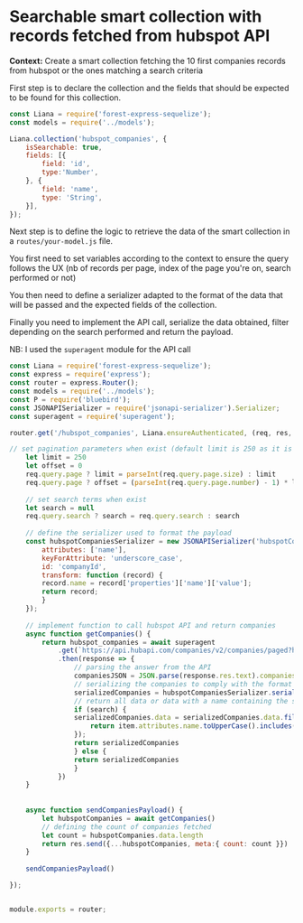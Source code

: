 # Searchable smart collection with records fetched from hubspot API

**Context:** Create a smart collection fetching the 10 first companies records from hubspot or the ones matching a search criteria

First step is to declare the collection and the fields that should be expected to be found for this collection.

```jsx
const Liana = require('forest-express-sequelize');
const models = require('../models');

Liana.collection('hubspot_companies', {
	isSearchable: true,
	fields: [{
		field: 'id',
		type:'Number',
	}, {
		field: 'name',
		type: 'String',
	}],
});
```

Next step is to define the logic to retrieve the data of the smart collection in a `routes/your-model.js` file.

You first need to set variables according to the context to ensure the query follows the UX (nb of records per page, index of the page you're on, search performed or not)

You then need to define a serializer adapted to the format of the data that will be passed and the expected fields of the collection.

Finally you need to implement the API call, serialize the data obtained, filter depending on the search performed and return the payload.

NB: I used the `superagent` module for the API call

```javascript
const Liana = require('forest-express-sequelize');
const express = require('express');
const router = express.Router();
const models = require('../models');
const P = require('bluebird');
const JSONAPISerializer = require('jsonapi-serializer').Serializer;
const superagent = require('superagent');

router.get('/hubspot_companies', Liana.ensureAuthenticated, (req, res, next) => {

// set pagination parameters when exist (default limit is 250 as it is the max allowed by Hubspot)
	let limit = 250
	let offset = 0
	req.query.page ? limit = parseInt(req.query.page.size) : limit
	req.query.page ? offset = (parseInt(req.query.page.number) - 1) * limit : offset
	
	// set search terms when exist
	let search = null
	req.query.search ? search = req.query.search : search
	
	// define the serializer used to format the payload
	const hubspotCompaniesSerializer = new JSONAPISerializer('hubspotCompanies', {
		attributes: ['name'],
		keyForAttribute: 'underscore_case',
		id: 'companyId',
		transform: function (record) {
		record.name = record['properties']['name']['value'];
		return record;
		}
	});
	
	// implement function to call hubspot API and return companies
	async function getCompanies() {
		return hubspot_companies = await superagent
			.get(`https://api.hubapi.com/companies/v2/companies/paged?hapikey=${process.env.HUBSPOT_API}&properties=name&limit=${limit}&offset=${limit}`)
			.then(response => {
				// parsing the answer from the API
				companiesJSON = JSON.parse(response.res.text).companies
				// serializing the companies to comply with the format expected by the Forest server
				serializedCompanies = hubspotCompaniesSerializer.serialize(companiesJSON)
				// return all data or data with a name containing the searched terms from the companies fetched
				if (search) {
				serializedCompanies.data = serializedCompanies.data.filter(function(item) {
					return item.attributes.name.toUpperCase().includes(search.toUpperCase());
				});
				return serializedCompanies
				} else {
				return serializedCompanies
				}
			})
	}
	
	
	async function sendCompaniesPayload() {
		let hubspotCompanies = await getCompanies()
		// defining the count of companies fetched
		let count = hubspotCompanies.data.length
		return res.send({...hubspotCompanies, meta:{ count: count }})
	}
	
	sendCompaniesPayload()

});


module.exports = router;
```
